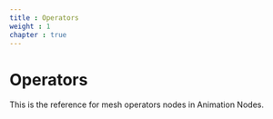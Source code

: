 ```yaml
---
title : Operators
weight : 1
chapter : true
---
```


# Operators

This is the reference for mesh operators nodes in Animation Nodes.
